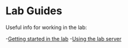 # Lab Guides

Useful info for working in the lab:

-[Getting started in the lab](https://github.com/BisanzLab/LabGuides/blob/main/GettingStarted.md)
-[Using the lab server](https://github.com/BisanzLab/LabGuides/blob/main/LabServer.md)
